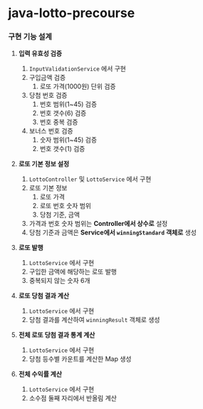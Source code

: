 # java-lotto-precourse

### 구현 기능 설계

1. **입력 유효성 검증**
    1. `InputValidationService` 에서 구현
    2. 구입금액 검증
        1. 로또 가격(1000원) 단위 검증
    3. 당첨 번호 검증
        1. 번호 범위(1~45) 검증
        2. 번호 갯수(6) 검증
        3. 번호 중복 검증
    4. 보너스 번호 검증
        1. 숫자 범위(1~45) 검증
        2. 번호 갯수(1) 검증
  

2. **로또 기본 정보 설정**
    1. `LottoController` 및  `LottoService` 에서 구현
    2. 로또 기본 정보
        1. 로또 가격
        2. 로또 번호 숫자 범위
        3. 당첨 기준, 금액
    3. 가격과 번호 숫자 범위는 **Controller에서 상수로** 설정
    4. 당첨 기준과 금액은 **Service에서 `winningStandard` 객체로** 생성
  

3. **로또 발행**
    1. `LottoService` 에서 구현
    2. 구입한 금액에 해당하는 로또 발행
    3. 중복되지 않는 숫자 6개
  

4. **로또 당첨 결과 계산**
    1. `LottoService` 에서 구현
    2. 당첨 결과를 계산하여 `winningResult` 객체로 생성
  

5. **전체 로또 당첨 결과 통계 계산**
    1. `LottoService` 에서 구현
    2. 당첨 등수별 카운트를 계산한 Map 생성
  

6. **전체 수익률 계산**
    1. `LottoService` 에서 구현
    2. 소수점 둘째 자리에서 반올림 계산
